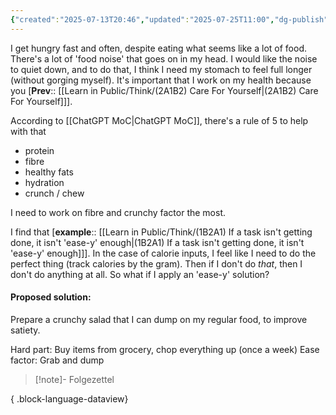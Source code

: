```yaml
---
{"created":"2025-07-13T20:46","updated":"2025-07-25T11:00","dg-publish":true,"dg-path":"Think/(2A1B2C) Change food inputs to boost satiety.md","permalink":"/think/2-a1-b2-c-change-food-inputs-to-boost-satiety/","dgPassFrontmatter":true,"noteIcon":"1"}
---
```


I get hungry fast and often, despite eating what seems like a lot of food. There's a lot of 'food noise' that goes on in my head. I would like the noise to quiet down, and to do that, I think I need my stomach to feel full longer (without gorging myself). It's important that I work on my health because you [**Prev**:: [[Learn in Public/Think/(2A1B2) Care For Yourself\|(2A1B2) Care For Yourself]]]. 

According to [[ChatGPT MoC\|ChatGPT MoC]], there's a rule of 5 to help with that
- protein
- fibre 
- healthy fats 
- hydration
- crunch / chew 

I need to work on fibre and crunchy factor the most. 

I find that [**example**:: [[Learn in Public/Think/(1B2A1) If a task isn't getting done, it isn't 'ease-y' enough\|(1B2A1) If a task isn't getting done, it isn't 'ease-y' enough]]]. In the case of calorie inputs, I feel like I need to do the perfect thing (track calories by the gram). Then if I don't do _that_, then I don't do anything at all. So what if I apply an 'ease-y' solution? 

#### Proposed solution: 
Prepare a crunchy salad that I can dump on my regular food, to improve satiety. 

Hard part: Buy items from grocery, chop everything up  (once a week)
Ease factor: Grab and dump 

> [!note]- Folgezettel
>  
{ .block-language-dataview}